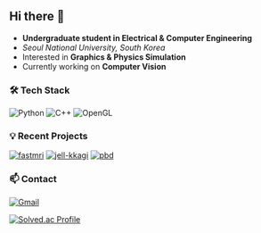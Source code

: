 ## Hi there 👋 

- **Undergraduate student in Electrical & Computer Engineering**  
- _Seoul National University, South Korea_  
- Interested in **Graphics & Physics Simulation**  
- Currently working on **Computer Vision**

### 🛠️ Tech Stack

![Python](https://img.shields.io/badge/Python-3776AB?style=flat-square&logo=Python&logoColor=white) ![C++](https://img.shields.io/badge/C++-00599C?style=flat-square&logo=C%2B%2B&logoColor=white) ![OpenGL](https://img.shields.io/badge/OpenGL-5586A4?style=flat-square&logo=OpenGL&logoColor=white) 

### 💡 Recent Projects

[![fastmri](https://img.shields.io/badge/FastMRI-repo-181717?style=flat-square&logo=Github&logoColor=white)](https://github.com/torytony24/FastMRI_challenge)
[![jell-kkagi](https://img.shields.io/badge/Jell--Kkagi-repo-181717?style=flat-square&logo=Github&logoColor=white)](https://github.com/torytony24/Jell-Kkagi) 
[![pbd](https://img.shields.io/badge/PBD-repo-181717?style=flat-square&logo=Github&logoColor=white)](https://github.com/torytony24/Position-Based-Dynamics)

### 📫 Contact

[![Gmail](https://img.shields.io/badge/Gmail-EA4335?style=flat-square&logo=Gmail&logoColor=white)](https://torytony24@gmail.com)

[![Solved.ac Profile](http://mazassumnida.wtf/api/v2/generate_badge?boj=torytony24)](https://solved.ac/torytony24/)
